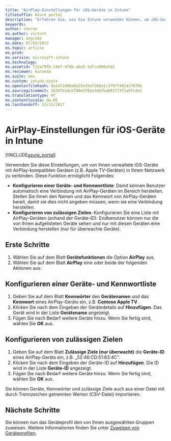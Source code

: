 ```yaml
---
title: "AirPlay-Einstellungen für iOS-Geräte in Intune"
titlesuffix: Azure portal
description: "Erfahren Sie, wie Sie Intune verwenden können, um iOS-Geräte automatisch mit AirPlay-kompatiblen Geräten zu verbinden."
keywords: 
author: vhorne
ms.author: victorh
manager: angrobe
ms.date: 07/03/2017
ms.topic: article
ms.prod: 
ms.service: microsoft-intune
ms.technology: 
ms.assetid: 712a79fb-14ef-4f6b-aba5-1dfca900afd2
ms.reviewer: karanda
ms.suite: ems
ms.custom: intune-azure
ms.openlocfilehash: 9a1472d86a0a25e35ef26be1c579ff491437676b
ms.sourcegitcommit: 3b397b1dcb780e2f82a3d8fba693773f1a9fcde1
ms.translationtype: HT
ms.contentlocale: de-DE
ms.lasthandoff: 12/12/2017
---
```

# <a name="intune-airplay-settings-for-ios-devices"></a>AirPlay-Einstellungen für iOS-Geräte in Intune

[!INCLUDE[azure_portal](./includes/azure_portal.md)]

Verwenden Sie diese Einstellungen, um von Ihnen verwaltete iOS-Geräte mit AirPlay-kompatiblen Geräten (z.B. Apple TV-Geräten) in Ihrem Netzwerk zu verbinden.
Diese Funktion ermöglicht Folgendes:

- **Konfigurieren einer Geräte- und Kennwortliste**: Damit können Benutzer automatisch eine Verbindung mit AirPlay-Geräten im Bereich herstellen. Stellen Sie ihnen den Namen und das Kennwort von AirPlay-Geräten bereit, damit sie dies nicht angeben müssen, wenn sie eine Verbindung herstellen.
- **Konfigurieren von zulässigen Zielen**: Konfigurieren Sie eine Liste mit AirPlay-Geräten (anhand der Geräte-ID). Endbenutzer können nur die von Ihnen aufgelisteten Geräte sehen und nur mit diesen Geräten eine Verbindung herstellen (nur für überwachte Geräte).

## <a name="get-started"></a>Erste Schritte

1. Wählen Sie auf dem Blatt **Gerätefunktionen** die Option **AirPlay** aus.
2. Wählen Sie auf dem Blatt **AirPlay** eine oder beide der folgenden Aktionen aus:

## <a name="configure-a-device-and-password-list"></a>Konfigurieren einer Geräte- und Kennwortliste

1. Geben Sie auf dem Blatt **Kennwörter** den **Gerätenamen** und das **Kennwort** eines AirPlay-Geräts ein, z.B. **Contoso Apple TV**.
2. Klicken Sie nach dem Eingeben der Gerätedetails auf **Hinzufügen**. Das Gerät wird in der Liste **Gerätename** angezeigt.
3. Fügen Sie nach Bedarf weitere Geräte hinzu. Wenn Sie fertig sind, wählen Sie **OK** aus.


## <a name="configure-allowed-destinations"></a>Konfigurieren von zulässigen Zielen

1. Geben Sie auf dem Blatt **Zulässige Ziele (nur überwacht)** die **Geräte-ID** eines AirPlay-Geräts ein, z.B. „52:46:CD:51:83:4C“.
2. Klicken Sie nach dem Eingeben der Geräte-ID auf **Hinzufügen**. Die ID wird in der Liste **Geräte-ID** angezeigt.
3. Fügen Sie nach Bedarf weitere Geräte hinzu. Wenn Sie fertig sind, wählen Sie **OK** aus.

Sie können Geräte, Kennwörter und zulässige Ziele auch aus einer Datei mit durch Trennzeichen getrennten Werten (CSV-Datei) importieren.


## <a name="next-steps"></a>Nächste Schritte

Sie können nun das Geräteprofil den von Ihnen ausgewählten Gruppen zuweisen. Weitere Informationen finden Sie unter [Zuweisen von Geräteprofilen](device-profile-assign.md).

